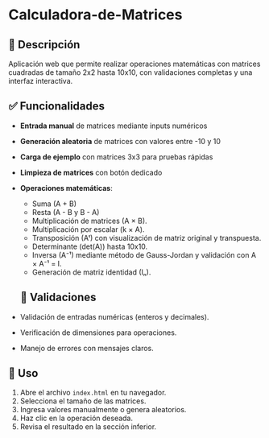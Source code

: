 # Calculadora-de-Matrices

## 📌 Descripción
Aplicación web que permite realizar operaciones matemáticas con matrices cuadradas de tamaño 2x2 hasta 10x10, con validaciones completas y una interfaz interactiva.

## ✅ Funcionalidades

- **Entrada manual** de matrices mediante inputs numéricos
- **Generación aleatoria** de matrices con valores entre -10 y 10
- **Carga de ejemplo** con matrices 3x3 para pruebas rápidas
- **Limpieza de matrices** con botón dedicado
- **Operaciones matemáticas**:
  - Suma (A + B)
  - Resta (A - B y B - A)
  - Multiplicación de matrices (A × B).
  - Multiplicación por escalar (k × A).
  - Transposición (Aᵗ) con visualización de matriz original y transpuesta.
  - Determinante (det(A)) hasta 10x10.
  - Inversa (A⁻¹) mediante método de Gauss-Jordan y validación con A × A⁻¹ = I.
  - Generación de matriz identidad (Iₙ).
 

  ## 🧪 Validaciones

- Validación de entradas numéricas (enteros y decimales).
- Verificación de dimensiones para operaciones.
- Manejo de errores con mensajes claros.

## 🚀 Uso

1. Abre el archivo `index.html` en tu navegador.
2. Selecciona el tamaño de las matrices.
3. Ingresa valores manualmente o genera aleatorios.
4. Haz clic en la operación deseada.
5. Revisa el resultado en la sección inferior.


